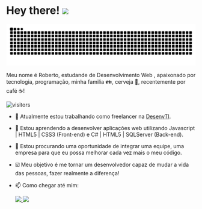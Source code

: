 <!--
**beto-desenv/beto-desenv** is a ✨ _special_ ✨ repository because its `README.md` (this file) appears on your GitHub profile.

Here are some ideas to get you started:

- 🔭 estou trabalhando...
- 🌱 estou aprendendo...
- 👯 que estou procurando colaborar...
- 🤔 estou procurando ajuda com...
- 💬 me pergunte sobre...
- 📫 Como chegar até mim: ...
- 😄 pronomes: ...
- ⚡ fato divertido: ...
-->


# Hey there! <img src="https://raw.githubusercontent.com/kaueMarques/kaueMarques/master/hi.gif" width="30px">
![Snake animation](https://github.com/GuillaumeFalourd/GuillaumeFalourd/blob/output/github-contribution-grid-snake.svg)

Meu nome é Roberto, estudande de Desenvolvimento Web , apaixonado por tecnologia, programação, minha familia 👪, cerveja 🍺, recentemente por café ☕!

![visitors](https://visitor-badge.glitch.me/badge?page_id=beto-desenv.readme)
- 🔭 Atualmente estou trabalhando como freelancer na [DesenvTI](https://www.linkedin.com/company/desenvti/).
- 🌱 Estou aprendendo a desenvolver aplicações web utilizando Javascript | HTML5 | CSS3 (Front-end) e C# | HTML5 | SQLServer (Back-end).
- 🤔 Estou procurando uma oportunidade de integrar uma equipe, uma empresa para que eu possa melhorar cada vez mais o meu código.
- ☑️ Meu objetivo é me tornar um desenvolvedor capaz de mudar a vida das pessoas, fazer realmente a diferença!
- 📫 Como chegar até mim:

  <a href="https://www.instagram.com/beto_vieiracarlos/">
    <img src="https://img.shields.io/badge/instagram-%23E4405F.svg?&style=for-the-badge&logo=instagram&logoColor=white" />
  </a>
  
  <a href="https://www.linkedin.com/in/roberto-vieira-carlos-8aa06796/">
    <img src="https://img.shields.io/badge/linkedin-%230077B5.svg?&style=for-the-badge&logo=linkedin&logoColor=white" />
  </a>




